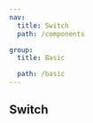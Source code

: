 ```yaml
---
nav:
  title: Switch
  path: /components

group:
  title: Basic

  path: /basic
---
```


## Switch

<API src="switch.tsx"></API>
